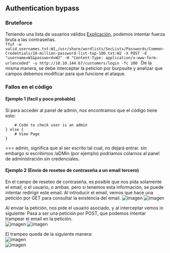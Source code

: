 ## Authentication bypass
### Bruteforce  

Teniendo una lista de usuarios válidos [Explicación](https://github.com/glmbxecurity/eJPT2_eCCPT2_eWPT_Notes/blob/main/reco/recousersweb.md), podemos intentar fuerza bruta a las contraseñas.  
```ffuf -w valid_usernames.txt:W1,/usr/share/wordlists/SecLists/Passwords/Common-Credentials/10-million-password-list-top-100.txt:W2 -X POST -d "username=W1&password=W2" -H "Content-Type: application/x-www-form-urlencoded" -u http://10.10.144.67/customers/login -fc 200 ```
De la misma manera, se debe interceptar la peticion por burpsuite y analizar que campos debemos modificar para que funcione el ataque.  

### Fallos en el código

#### Ejemplo 1 (facil y poco probable)
Si para acceder al panel de admin, nos encontramos que el código tiene esto:   
``` if( url.substr(0,6) === '/admin') {
    # Code to check user is an admin
} else {
    # View Page
}
```

=== admin, significa que al ser escrito tal cual, no dejará entrar. sin embargo si escribimos /aDMin (por ejemplo) podriamos colarnos al panel de administración sin credenciales.  

#### Ejemplo 2 (Envío de reseteo de contraseña a un email tercero)  

En el campo de reseteo de contraseña, es posible que nos pida solamente el email, o el usuario, o ambas. pero si tenemos esta información, se puede intentar redirigir este email. Al introducir el email, vemos que hace una petición por GET para consultar la existencia del email. 
![imagen](https://github.com/glmbxecurity/eJPT2_eCCPT2_eWPT_Notes/assets/137443771/e00e5a02-20a6-4aec-bc6a-abd2900c19ff)
![imagen](https://github.com/glmbxecurity/eJPT2_eCCPT2_eWPT_Notes/assets/137443771/1ac1ed8f-f8a2-46cc-9f90-5690137ce5f5)

Al enviar la petición, nos pide el usuario asociado, y al interceptar vemos lo siguiente:  Pasa a ser una petición por POST, que podemos intentar trampear el email en la petición.  
![imagen](https://github.com/glmbxecurity/eJPT2_eCCPT2_eWPT_Notes/assets/137443771/e71ae211-1701-4a51-b9a3-acec74b28b36)
![imagen](https://github.com/glmbxecurity/eJPT2_eCCPT2_eWPT_Notes/assets/137443771/c7b89486-1df7-4076-bf35-5ee97404d7c3)

El trampeo queda de la siguiente manera:  
![imagen](https://github.com/glmbxecurity/eJPT2_eCCPT2_eWPT_Notes/assets/137443771/03cb3dab-2a49-430a-a7ef-fd1f1190268c)  
![imagen](https://github.com/glmbxecurity/eJPT2_eCCPT2_eWPT_Notes/assets/137443771/6839ffe9-0fe8-4454-97d2-b64ac943723e)  











